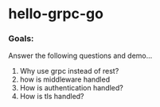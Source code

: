# hello-grpc-go

### Goals:

Answer the following questions and demo...

1. Why use grpc instead of rest?
2. how is middleware handled
3. How is authentication handled?
4. How is tls handled?
